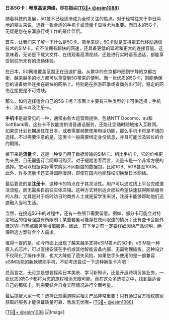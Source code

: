 **日本5G卡：畅享高速网络，尽在指尖[[TG💪+ @esim1088](https://t.me/s/esim1088)]**

随着科技的发展，5G技术已经逐渐成为全球关注的焦点。对于经常往来于中日两地的朋友来说，选择一张合适的手机卡或流量卡显得尤为重要。而日本的5G卡，无疑是您在东瀛旅行或工作的最佳伴侣。

首先，让我们来了解一下什么是5G卡。简单来说，5G卡就是支持第五代移动通信技术的SIM卡。它不仅拥有超快的网速，还具备更低的延迟和更大的连接容量。这意味着，无论是下载大文件、在线观看高清视频，还是进行实时语音通话，都能享受到前所未有的流畅体验。

在日本，5G网络覆盖范围正在迅速扩展。从繁华的东京都市圈到宁静的京都古街，越来越多的地方都可以享受到5G带来的便利。而一张优质的5G卡，则能确保您的设备始终连接在最快的网络上。特别是在旅游旺季或者商务出行时，稳定的网络连接更是不可或缺。

那么，如何选择适合自己的5G卡呢？市面上主要有三种类型的卡可供选择：手机卡、流量卡以及注册卡。

**手机卡**是最常见的一种，通常由各大运营商提供，包括NTT Docomo、au和SoftBank等。这些卡不仅能提供语音通话服务，还能让您随时随地接入互联网。如果您计划长期居住在日本，或者需要频繁使用电话功能，那么手机卡将是不错的选择。不过需要注意的是，这类卡一般需要绑定身份信息，并且可能涉及较长的合约期限。

接下来是**流量卡**，这是一种专门用于数据传输的SIM卡。相比手机卡，它的价格更为亲民，且无需签订合同即可购买。对于短期游客而言，流量卡是一个非常方便的选择。您可以根据实际需求购买不同额度的数据包，比如1GB、5GB甚至10GB。此外，许多流量卡还支持国际漫游，即使在国内也能轻松切换至日本网络。

最后要说的是**注册卡**，这种卡的特点在于其灵活性。用户可以通过线上平台完成激活流程，而无需亲自前往实体店铺。这种方式特别适合那些希望快速获得网络服务的人群。尤其是对于临时访日的商务人士或是留学生来说，注册卡能够帮助他们迅速融入当地生活。

当然，在挑选5G卡的过程中，还有一些细节需要留意。例如，部分卡可能会对特定地区的信号强度有所限制；某些套餐可能存在夜间限速的情况；还有些卡会额外赠送Wi-Fi热点服务等增值服务。因此，在下单之前一定要仔细阅读产品说明，确保所选方案符合个人需求。

值得一提的是，如今市面上出现了越来越多支持eSIM技术的5G卡。eSIM是一种嵌入式芯片，可以直接安装在手机或其他智能设备内部，无需物理插拔。这种设计不仅简化了操作步骤，也大大降低了遗失风险。如果您手头使用的是一部兼容eSIM功能的新款智能手机，不妨考虑尝试一下这种新型卡片吧！

总而言之，无论您是想要探索日本美景、学习新知识，还是开展跨境贸易业务，一张优质的5G卡都将为您的旅程增添无限可能。而在这众多选项之中，找到最适合自己的那张卡，则需要结合自身实际情况进行全面考量。

最后提醒大家一句：选择正规渠道购买相关产品非常重要！只有通过官方授权商家获取的服务才能保证质量可靠、售后无忧哦~ [[TG💪+ @esim1088](https://t.me/s/esim1088)]

[[TG💪+ @esim1088](https://t.me/s/esim1088) ![Image](https://i.postimg.cc/4NQfJmqS/Snipaste-2025-05-13-00-14-12.png)]